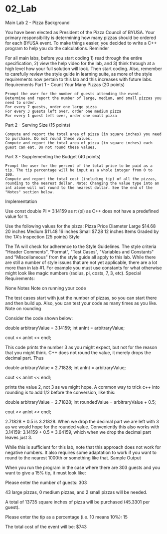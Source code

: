# 02_Lab
Main Lab 2 - Pizza
Background

You have been elected as President of the Pizza Council of BYUSA. Your primary responsibility is determining how many pizzas should be ordered for each BYUSA event. To make things easier, you decided to write a C++ program to help you do the calculations.
Reminder

For all main labs, before you start coding 1) read through the entire specification, 2) view the help video for the lab, and 3) think through at a high level how your full solution will look. Then start coding. Also, remember to carefully review the style guide in learning suite, as more of the style requirements now pertain to this lab and this increases with future labs.
Requirements
Part 1 - Count Your Many Pizzas (20 points)

    Prompt the user for the number of guests attending the event.
    Determine and report the number of large, medium, and small pizzas you need to order.
    For every 7 guests, order one large pizza
    For every 3 guests left over, order one medium pizza
    For every 1 guest left over, order one small pizza

Part 2 - Serving Size (15 points)

    Compute and report the total area of pizza (in square inches) you need to purchase. Do not round these values.
    Compute and report the total area of pizza (in square inches) each guest can eat. Do not round these values.

Part 3 - Supplementing the Budget (40 points)

    Prompt the user for the percent of the total price to be paid as a tip. The tip percentage will be input as a whole integer from 0 to 100.
    Compute and report the total cost (including tip) of all the pizzas, rounding to the nearest dollar. Note: Changing the value type into an int alone will not round to the nearest dollar. See the end of the "Notes" section below.

Implementation

Use const double PI = 3.14159 as π (pi) as C++ does not have a predefined value for π.

Use the following values for the pizza:
Pizza 	Price 	Diameter
Large 	$14.68 	20 inches
Medium 	$11.48 	16 inches
Small 	$7.28 	12 inches
Items Graded by the TA's Inspection (25 points)
Style

The TA will check for adherence to the Style Guidelines. The style criteria "Header Comments", "Format", "Test Cases", "Variables and Constants" and "Miscellaneous" from the style guide all apply to this lab. While there are still a number of style issues that are not yet applicable, there are a lot more than in lab #1. For example you must use constants for what otherwise might look like magic numbers (radius, pi, costs, 7, 3, etc).
Special Requirements:

None
Notes
Note on running your code

The test cases start with just the number of pizzas, so you can start there and then build up. Also, you can test your code as many times as you like.
Note on rounding

Consider the code shown below:

double arbitraryValue = 3.14159;
int anInt = arbitraryValue;

cout << anInt << endl;

This code prints the number 3 as you might expect, but not for the reason that you might think. C++ does not round the value, it merely drops the decimal part. Thus

double arbitraryValue = 2.71828;
int anInt = arbitraryValue;

cout << anInt << endl;

prints the value 2, not 3 as we might hope. A common way to trick c++ into rounding is to add 1/2 before the conversion, like this:

double arbitraryValue = 2.71828;
int roundedValue = arbitraryValue + 0.5;

cout << anInt << endl;

2.71828 + 0.5 is 3.21828. When we drop the decimal part we are left with 3 as we would hope for the rounded value. Conveniently this also works with 3.14159: 3.14159 + 0.5 = 3.64159, which when we drop the decimal part leaves just 3.

While this is sufficient for this lab, note that this approach does not work for negative numbers. It also requires some adaptation to work if you want to round to the nearest 1000th or something like that.
Sample Output

When you run the program in the case where there are 303 guests and you want to give a 15% tip, it must look like:

Please enter the number of guests: 303

43 large pizzas, 0 medium pizzas, and 2 small pizzas will be needed.

A total of 13735 square inches of pizza will be purchased (45.3301 per guest).

Please enter the tip as a percentage (i.e. 10 means 10%): 15


The total cost of the event will be: $743
